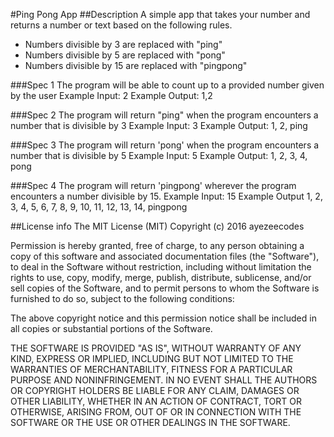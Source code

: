 #Ping Pong App
##Description
A simple app that takes your number and returns a number or text based on the following rules.

* Numbers divisible by 3 are replaced with "ping"
* Numbers divisible by 5 are replaced with "pong"
* Numbers divisible by 15 are replaced with "pingpong"


###Spec 1
The program will be able to count up to a provided number given by the user
Example Input: 2
Example Output: 1,2

###Spec 2
The program will return "ping" when the program encounters a number that is divisible by 3
Example Input: 3
Example Output: 1, 2, ping

###Spec 3
The program will return 'pong' when the program encounters a number that is divisible by 5
Example Input: 5
Example Output: 1, 2, 3, 4, pong

###Spec 4
The program will return 'pingpong' wherever the program encounters a number divisible by 15.
Example Input: 15
Example Output 1, 2, 3, 4, 5, 6, 7, 8, 9, 10, 11, 12, 13, 14, pingpong

##License info
The MIT License (MIT)
Copyright (c) 2016 ayezeecodes

Permission is hereby granted, free of charge, to any person obtaining a copy of this software and associated documentation files (the "Software"), to deal in the Software without restriction, including without limitation the rights to use, copy, modify, merge, publish, distribute, sublicense, and/or sell copies of the Software, and to permit persons to whom the Software is furnished to do so, subject to the following conditions:

The above copyright notice and this permission notice shall be included in all copies or substantial portions of the Software.

THE SOFTWARE IS PROVIDED "AS IS", WITHOUT WARRANTY OF ANY KIND, EXPRESS OR IMPLIED, INCLUDING BUT NOT LIMITED TO THE WARRANTIES OF MERCHANTABILITY, FITNESS FOR A PARTICULAR PURPOSE AND NONINFRINGEMENT. IN NO EVENT SHALL THE AUTHORS OR COPYRIGHT HOLDERS BE LIABLE FOR ANY CLAIM, DAMAGES OR OTHER LIABILITY, WHETHER IN AN ACTION OF CONTRACT, TORT OR OTHERWISE, ARISING FROM, OUT OF OR IN CONNECTION WITH THE SOFTWARE OR THE USE OR OTHER DEALINGS IN THE SOFTWARE.
